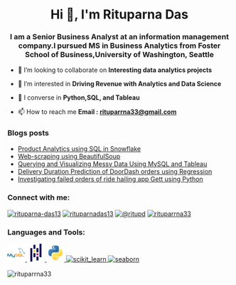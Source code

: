 <h1 align="center">Hi 👋, I'm Rituparna Das</h1>
<h3 align="center">I am a Senior Business Analyst at an information management company.I pursued MS in Business Analytics from Foster School of Business,University of Washington, Seattle</h3>

- 💞️ I’m looking to collaborate on **Interesting data analytics projects**

- 👀 I’m interested in **Driving Revenue with Analytics and Data Science**

- 🌱 I converse in **Python,SQL, and Tableau**

- 📫 How to reach me **Email : rituparrna33@gmail.com**

### Blogs posts
<!-- BLOG-POST-LIST:START -->
- [Product Analytics using SQL in Snowflake](https://medium.com/@ritupd/product-analytics-using-sql-in-snowflake-de09f3bc84b5?source=rss-f2d5609e444------2)
- [Web-scraping using BeautifulSoup](https://medium.com/@ritupd/web-scraping-countries-and-population-data-using-beautifulsoup-14f8b740c179?source=rss-f2d5609e444------2)
- [Querying and Visualizing Messy Data Using MySQL and Tableau](https://medium.com/@ritupd/querying-and-visualizing-messy-data-using-tableau-and-sql-61655b3b4b5e?source=rss-f2d5609e444------2)
- [Delivery Duration Prediction of DoorDash orders using Regression](https://medium.com/@ritupd/delivery-duration-prediction-of-doordash-orders-using-regression-f94ac87add76?source=rss-f2d5609e444------2)
- [Investigating failed orders of ride hailing app Gett using Python](https://medium.com/@ritupd/investigating-failed-orders-of-ride-hailing-app-gett-using-python-fc04d40c205?source=rss-f2d5609e444------2)
<!-- BLOG-POST-LIST:END -->

<h3 align="left">Connect with me:</h3>
<p align="left">
<a href="https://linkedin.com/in/rituparna-das13" target="blank"><img align="center" src="https://raw.githubusercontent.com/rahuldkjain/github-profile-readme-generator/master/src/images/icons/Social/linked-in-alt.svg" alt="rituparna-das13" height="30" width="40" /></a>
<a href="https://kaggle.com/rituparnadas13" target="blank"><img align="center" src="https://raw.githubusercontent.com/rahuldkjain/github-profile-readme-generator/master/src/images/icons/Social/kaggle.svg" alt="rituparnadas13" height="30" width="40" /></a>
<a href="https://medium.com/@ritupd" target="blank"><img align="center" src="https://raw.githubusercontent.com/rahuldkjain/github-profile-readme-generator/master/src/images/icons/Social/medium.svg" alt="@ritupd" height="30" width="40" /></a>
<a href="https://www.hackerrank.com/rituparrna33" target="blank"><img align="center" src="https://raw.githubusercontent.com/rahuldkjain/github-profile-readme-generator/master/src/images/icons/Social/hackerrank.svg" alt="rituparrna33" height="30" width="40" /></a>
</p>

<h3 align="left">Languages and Tools:</h3>
<p align="left"> <a href="https://www.mysql.com/" target="_blank" rel="noreferrer"> <img src="https://raw.githubusercontent.com/devicons/devicon/master/icons/mysql/mysql-original-wordmark.svg" alt="mysql" width="40" height="40"/> </a> <a href="https://pandas.pydata.org/" target="_blank" rel="noreferrer"> <img src="https://raw.githubusercontent.com/devicons/devicon/2ae2a900d2f041da66e950e4d48052658d850630/icons/pandas/pandas-original.svg" alt="pandas" width="40" height="40"/> </a> <a href="https://www.python.org" target="_blank" rel="noreferrer"> <img src="https://raw.githubusercontent.com/devicons/devicon/master/icons/python/python-original.svg" alt="python" width="40" height="40"/> </a> <a href="https://scikit-learn.org/" target="_blank" rel="noreferrer"> <img src="https://upload.wikimedia.org/wikipedia/commons/0/05/Scikit_learn_logo_small.svg" alt="scikit_learn" width="40" height="40"/> </a> <a href="https://seaborn.pydata.org/" target="_blank" rel="noreferrer"> <img src="https://seaborn.pydata.org/_images/logo-mark-lightbg.svg" alt="seaborn" width="40" height="40"/> </a> </p>

<p><img align="center" src="https://github-readme-stats.vercel.app/api/top-langs?username=rituparrna33&show_icons=true&locale=en&layout=compact" alt="rituparrna33" /></p>
